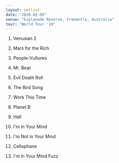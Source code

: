 ```yaml
---
layout: setlist
date: "2020-02-09"
venue: "Esplanade Reserve, Fremantle, Australia"
tour: "World Tour '20"
---
```



 1. Venusian 2

 2. Mars for the Rich

 3. People-Vultures

 4. Mr. Beat

 5. Evil Death Roll

 6. The Bird Song

 7. Work This Time

 8. Planet B

 9. Hell

10. I'm in Your Mind

11. I'm Not in Your Mind

12. Cellophane

13. I'm in Your Mind Fuzz
